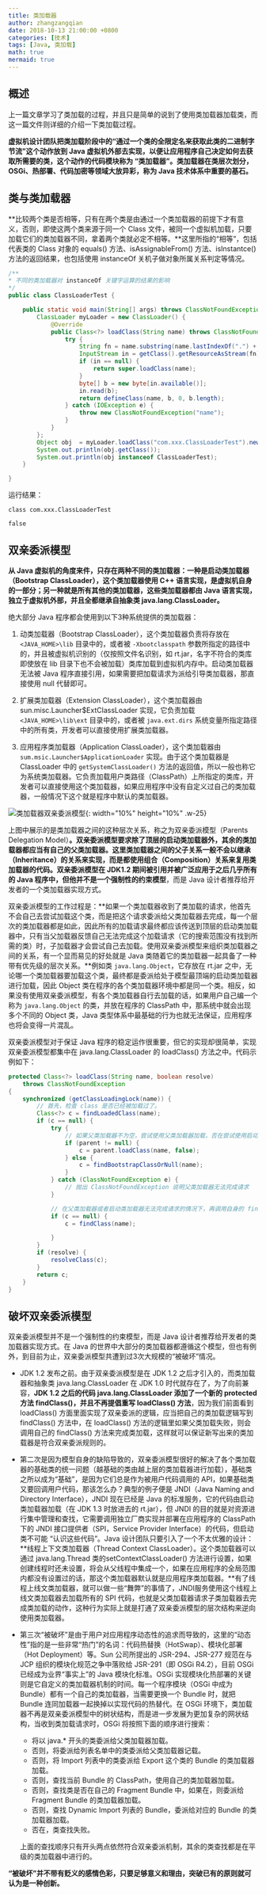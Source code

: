 ```yaml
---
title: 类加载器
author: zhangzangqian
date: 2018-10-13 21:00:00 +0800
categories: [技术]
tags: [Java, 类加载]
math: true
mermaid: true
---
```


## 概述

上一篇文章学习了类加载的过程，并且只是简单的说到了使用类加载器加载类，而这一篇文件则详细的介绍一下类加载过程。

**虚拟机设计团队把类加载阶段中的“通过一个类的全限定名来获取此类的二进制字节流”这个动作放到 Java 虚拟机外部去实现，以便让应用程序自己决定如何去获取所需要的类，这个动作的代码模块称为 “类加载器”。类加载器在类层次划分，OSGi、热部署、代码加密等领域大放异彩，称为 Java 技术体系中重要的基石。**

## 类与类加载器

**比较两个类是否相等，只有在两个类是由通过一个类加载器的前提下才有意义，否则，即使这两个类来源于同一个 Class 文件，被同一个虚拟机加载，只要加载它们的类加载器不同，拿着两个类就必定不相等。**这里所指的“相等”，包括代表类的 Class 对象的 equals() 方法、isAssignableFrom() 方法、isInstantce() 方法的返回结果，也包括使用 instanceOf 关机子做对象所属关系判定等情况。

```java
/**
* 不同的类加载器对 instanceOf 关键字运算的结果的影响
*/ 
public class ClassLoaderTest {

    public static void main(String[] args) throws ClassNotFoundException, IllegalAccessException, InstantiationException {
        ClassLoader myLoader = new ClassLoader() {
            @Override
            public Class<?> loadClass(String name) throws ClassNotFoundException {
                try {
                    String fn = name.substring(name.lastIndexOf(".") + 1) + ".class";
                    InputStream in = getClass().getResourceAsStream(fn);
                    if (in == null) {
                        return super.loadClass(name);
                    }
                    byte[] b = new byte[in.available()];
                    in.read(b);
                    return defineClass(name, b, 0, b.length);
                } catch (IOException e) {
                    throw new ClassNotFoundException("name");
                }
            }
        };
        Object obj  = myLoader.loadClass("com.xxx.ClassLoaderTest").newInstance();
        System.out.println(obj.getClass());
        System.out.println(obj instanceof ClassLoaderTest);
    }

}
```

运行结果：

```console
class com.xxx.ClassLoaderTest

false
```

## 双亲委派模型

**从 Java 虚拟机的角度来件，只存在两种不同的类加载器：一种是启动类加载器（Bootstrap ClassLoader），这个类加载器使用 C++ 语言实现，是虚拟机自身的一部分；另一种就是所有其他的类加载器，这些类加载器都由 Java 语言实现，独立于虚拟机外部，并且全都继承自抽象类 java.lang.ClassLoader。**

绝大部分 Java 程序都会使用到以下3种系统提供的类加载器：

1. 动类加载器（Bootstrap ClassLoader），这个类加载器负责将存放在 `<JAVA_HOME>\lib` 目录中的，或者被 `-Xbootclasspath` 参数所指定的路径中的，并且被虚拟机识别的（仅按照文件名识别，如 rt.jar，名字不符合的类库即使放在 lib 目录下也不会被加载）类库加载到虚拟机内存中。启动类加载器无法被 Java 程序直接引用，如果需要把加载请求为派给引导类加载器，那直接使用 null 代替即可。

2. 扩展类加载器（Extension ClassLoader），这个类加载器由 sun.misc.Launcher$ExtClassLoader 实现，它负责加载 `<JAVA_HOME>\lib\ext` 目录中的，或者被 `java.ext.dirs` 系统变量所指定路径中的所有类，开发者可以直接使用扩展类加载器。

3. 应用程序类加载器（Application ClassLoader），这个类加载器由 `sum.msic.Launcher$ApplicationLoader` 实现。由于这个类加载器是 ClassLoader 中的 `getSystemClassLoader()` 方法的返回值，所以一般也称它为系统类加载器。它负责加载用户类路径（ClassPath）上所指定的类库，开发者可以直接使用这个类加载器，如果应用程序中没有自定义过自己的类加载器，一般情况下这个就是程序中默认的类加载器。


![类加载器双亲委派模型](/assets/img/parents-delegation-model.jpeg){: width="10%" height="10%" .w-25}

上图中展示的是类加载器之间的这种层次关系，称之为双亲委派模型（Parents Delegation Model）**。双亲委派模型要求除了顶层的启动类加载器外，其余的类加载器都应当有自己的父类加载器。这里类加载器之间的父子关系一般不会以继承（Inheritance）的关系来实现，而是都使用组合（Composition）关系来复用类加载器的代码。**双亲委派模型在 JDK1.2 期间被引用并被广泛应用于之后几乎所有的 Java 程序中，但他并**不是一个强制性的约束模型**，而是 Java 设计者推荐给开发者的一个类加载器实现方式。

双亲委派模型的工作过程是：**如果一个类加载器收到了类加载的请求，他首先不会自己去尝试加载这个类，而是把这个请求委派给父类加载器去完成，每一个层次的类加载器都是如此，因此所有的加载请求最终都应该传送到顶层的启动类加载器中，只有当父加载器反馈自己无法完成这个加载请求（它的搜索范围没有找到所需的类）时，子加载器才会尝试自己去加载。使用双亲委派模型来组织类加载器之间的关系，有一个显而易见的好处就是 Java 类随着它的类加载器一起具备了一种带有优先级的层次关系。**例如类 `java.lang.Object`，它存放在 rt.jar 之中，无论哪一个类加载器要加载这个类，最终都是委派给处于模型最顶端的启动类加载器进行加载，因此 Object 类在程序的各个类加载器环境中都是同一个类。相反，如果没有使用双亲委派模型，有各个类加载器自行去加载的话，如果用户自己编一个称为 `java.lang.Object` 的类，并放在程序的 ClassPath 中，那系统中就会出现多个不同的 Object 类，Java 类型体系中最基础的行为也就无法保证，应用程序也将会变得一片混乱。

双亲委派模型对于保证 Java 程序的稳定运作很重要，但它的实现却很简单，实现双亲委派模型都集中在 java.lang.ClassLoader 的 loadClass() 方法之中。代码示例如下：

```java
protected Class<?> loadClass(String name, boolean resolve)
    throws ClassNotFoundException
{
    synchronized (getClassLoadingLock(name)) {
        // 首先，检查 class 是否已经被加载过了。
        Class<?> c = findLoadedClass(name);
        if (c == null) {
            try {
                // 如果父类加载器不为空，尝试使用父类加载器加载，否在尝试使用启动类加载器加载。
                if (parent != null) {
                    c = parent.loadClass(name, false);
                } else {
                    c = findBootstrapClassOrNull(name);
                }
            } catch (ClassNotFoundException e) {
                // 抛出 ClassNotFoundException 说明父类加载器无法完成请求
            }

            // 在父类加载器或者启动类加载器无法完成请求的情况下，再调用自身的 findClass 来进行加载请求。
            if (c == null) {
                c = findClass(name);

            }
        }
        if (resolve) {
            resolveClass(c);
        }
        return c;
    }
}
```

## 破坏双亲委派模型

双亲委派模型并不是一个强制性的约束模型，而是 Java 设计者推荐给开发者的类加载器实现方式。在 Java 的世界中大部分的类加载器都遵循这个模型，但也有例外，到目前为止，双亲委派模型共遭到过3次大规模的“被破坏”情况。

- JDK 1.2 发布之前。由于双亲委派模型是在 JDK 1.2 之后才引入的，而类加载器和抽象类 java.lang.ClassLoader 在 JDK 1.0 时代就存在了，为了向前兼容，**JDK 1.2 之后的代码 java.lang.ClassLoader 添加了一个新的 protected 方法 findClass()，并且不再提倡重写 loadClass() 方法**，因为我们前面看到 loadClass() 方面里面实现了双亲委派的逻辑，应当把自己的类加载逻辑写到 findClass() 方法中，在 loadClass() 方法的逻辑里如果父类加载失败，则会调用自己的 findClass() 方法来完成类加载，这样就可以保证新写出来的类加载器是符合双亲委派规则的。

- 第二次是因为模型自身的缺陷导致的，双亲委派模型很好的解决了各个类加载器的基础类的统一问题（越基础的类由越上层的类加载器进行加载），基础类之所以成为“基础”，是因为它们总是作为被用户代码调用的 API，如果基础类又要回调用户代码，那该怎么办？典型的例子便是 JNDI（Java Naming and Directory Interface），JNDI 现在已经是 Java 的标准服务，它的代码由启动类加载器加载（在 JDK 1.3 时放进去的 rt.jar），但 JNDI 的目的就是对资源进行集中管理和查找，它需要调用独立厂商实现并部署在应用程序的 ClassPath 下的 JNDI 接口提供者（SPI，Service Provider Interface）的代码，但启动类不可能 “认识这些代码”。Java 设计团队只要引入了一个不太优雅的设计：**线程上下文类加载器（Thread Context ClassLoader）。这个类加载器可以通过 java.lang.Thread 类的setContextClassLoader() 方法进行设置，如果创建线程时还未设置，将会从父线程中集成一个，如果在应用程序的全局范围内都没有设置过的话，那这个类加载器默认就是应用程序类加载器。**有了线程上线文类加载器，就可以做一些“舞弊”的事情了，JNDI服务使用这个线程上线文类加载器去加载所有的 SPI 代码，也就是父类加载器请求子类加载器去完成类加载的动作，这种行为实际上就是打通了双亲委派模型的层次结构来逆向使用类加载器。

- 第三次“被破坏”是由于用户对应用程序动态性的追求而导致的，这里的“动态性”指的是一些非常“热门”的名词：代码热替换（HotSwap）、模块化部署（Hot Deployment）等。Sun 公司所提出的 JSR-294、JSR-277 规范在与 JCP 组织的模块化规范之争中落败给 JSR-291（即 OSGi R4.2），目前 OSGi 已经成为业界“事实上”的 Java 模块化标准。OSGi 实现模块化热部署的关键则是它自定义的类加载器机制的时间。每一个程序模块（OSGi 中成为 Bundle）都有一个自己的类加载器，当需要更换一个 Bundle 时，就把 Bundle 连同加载器一起换掉以实现代码的热替代。在 OSGi 环境下，类加载器不再是双亲委派模型中的树状结构，而是进一步发展为更加复杂的网状结构，当收到类加载请求时，OSGi 将按照下面的顺序进行搜索：

    - 将以 java.* 开头的类委派给父类加载器加载。
    - 否则，将委派给列表名单中的类委派给父类加载器记载。
    - 否则，将 Import 列表中的类委派给 Export 这个类的 Bundle 的类加载器加载。
    - 否则，查找当前 Bundle 的 ClassPath，使用自己的类加载器加载。
    - 否则，查找类是否在自己的 Fragment Bundle 中，如果在，则委派给 Fragment Bundle 的类加载器加载。
    - 否则，查找 Dynamic Import 列表的 Bundle，委派给对应的 Bundle 的类加载器加载。
    - 否在，类查找失败。

    上面的查找顺序只有开头两点依然符合双亲委派机制，其余的类查找都是在平级的类加载器中进行的。

**“被破坏”并不带有贬义的感情色彩，只要足够意义和理由，突破已有的原则就可认为是一种创新。**
